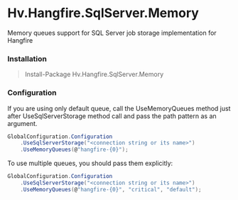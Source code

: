# Hv.Hangfire.SqlServer.Memory
Memory queues support for SQL Server job storage implementation for Hangfire

### Installation
>Install-Package Hv.Hangfire.SqlServer.Memory

### Configuration
If you are using only default queue, call the UseMemoryQueues method just after UseSqlServerStorage method call and pass the path pattern as an argument.

```csharp
GlobalConfiguration.Configuration
    .UseSqlServerStorage("<connection string or its name>")
    .UseMemoryQueues(@"hangfire-{0}");
```

To use multiple queues, you should pass them explicitly:

```csharp
GlobalConfiguration.Configuration
    .UseSqlServerStorage("<connection string or its name>")
    .UseMemoryQueues(@"hangfire-{0}", "critical", "default");
```
